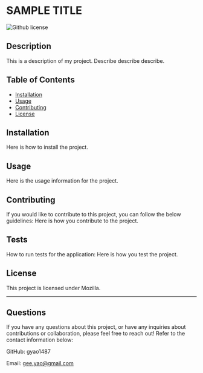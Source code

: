 # SAMPLE TITLE

  ![Github license](http://img.shields.io/badge/license-Mozilla-blue.svg)

  ## Description
  This is a description of my project. Describe describe describe.
  
  ## Table of Contents 
  - [Installation](#installation)
  - [Usage](#usage)
  - [Contributing](#contributing)
  - [License](#license)
  
  ## Installation
  Here is how to install the project. 
  
  ## Usage
  Here is the usage information for the project.
  
  ## Contributing
  If you would like to contribute to this project, you can follow the below guidelines:
  Here is how you contribute to the project.
  
  ## Tests
  How to run tests for the application:
  Here is how you test the project.
  
  ## License
  This project is licensed under Mozilla.
  
  ---
  ## Questions
  
  If you have any questions about this project, or have any inquiries about contributions or collaboration, please feel free to reach out! Refer to the contact information below:
  
  GitHub: gyao1487
  
  Email: gee.yao@gmail.com 
